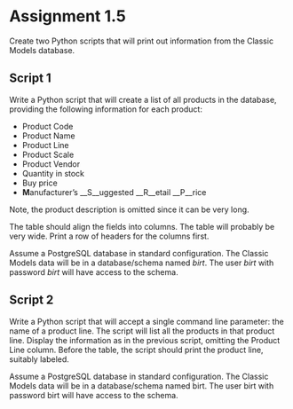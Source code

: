 Assignment 1.5
==============

Create two Python scripts that will print out information from the Classic Models database.

Script 1
---------

Write a Python script that will create a list of all products in the database, providing the following information for each product:


>
  - Product Code
  - Product Name
  - Product Line
  - Product Scale
  - Product Vendor
  - Quantity in stock
  - Buy price
  - **M**anufacturer’s __S__uggested __R__etail __P__rice
  >

Note, the product description is omitted since it can be very long.

The table should align the fields into columns. The table will probably be very wide. Print a row of headers for the columns first.

Assume a PostgreSQL database in standard configuration. The Classic Models data will be in a database/schema named _birt_. The user _birt_ with password _birt_ will have access to the schema.

Script 2
--------

Write a Python script that will accept a single command line parameter: the name of a product line. The script will list all the products in that product line. Display the information as in the previous script, omitting the Product Line column. Before the table, the script should print the product line, suitably labeled.

Assume a PostgreSQL database in standard configuration. The Classic Models data will be in a database/schema named birt. The user birt with password birt will have access to the schema.
